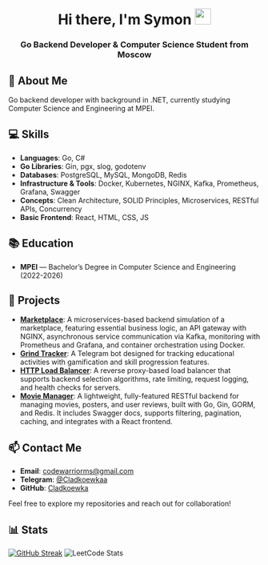 <h1 align="center">Hi there, I'm Symon
<img src="https://github.com/blackcater/blackcater/raw/main/images/Hi.gif" height="32"/></h1>
<h3 align="center">Go Backend Developer & Computer Science Student from Moscow</h3>

## 🚀 About Me

Go backend developer with background in .NET, currently studying Computer Science and Engineering at MPEI.

## 💻 Skills

- **Languages**: Go, C#
- **Go Libraries**: Gin, pgx, slog, godotenv
- **Databases**: PostgreSQL, MySQL, MongoDB, Redis
- **Infrastructure & Tools**: Docker, Kubernetes, NGINX, Kafka, Prometheus, Grafana, Swagger
- **Concepts**: Clean Architecture, SOLID Principles, Microservices, RESTful APIs, Concurrency
- **Basic Frontend**: React, HTML, CSS, JS 

## 📚 Education

- **MPEI** — Bachelor’s Degree in Computer Science and Engineering (2022-2026)

## 📂 Projects 
- **[Marketplace](https://github.com/Cladkoewka/marketplace-project)**: A microservices-based backend simulation of a marketplace, featuring essential business logic, an API gateway with NGINX, asynchronous service communication via Kafka, monitoring with Prometheus and Grafana, and container orchestration using Docker.
- **[Grind Tracker](https://github.com/Cladkoewka/grind-tracker)**: A Telegram bot designed for tracking educational activities with gamification and skill progression features.
- **[HTTP Load Balancer](https://github.com/Cladkoewka/http-load-balancer)**: A reverse proxy-based load balancer that supports backend selection algorithms, rate limiting, request logging, and health checks for servers.
- **[Movie Manager](https://github.com/Cladkoewka/movie-manager)**: A lightweight, fully-featured RESTful backend for managing movies, posters, and user reviews, built with Go, Gin, GORM, and Redis. It includes Swagger docs, supports filtering, pagination, caching, and integrates with a React frontend.
  
## 📫 Contact Me

- **Email**: [codewarriorms@gmail.com](mailto:codewarriorms@gmail.com)
- **Telegram**: [@Cladkoewkaa](https://t.me/Cladkoewkaa)
- **GitHub**: [Cladkoewka](https://github.com/Cladkoewka)

Feel free to explore my repositories and reach out for collaboration!

## 📊 Stats

[![GitHub Streak](https://github-readme-streak-stats.herokuapp.com/?user=Cladkoewka&theme=dark&background=11111)](https://git.io/streak-stats)
![LeetCode Stats](https://leetcard.jacoblin.cool/CLadkoewka?theme=dark&font=Roboto)



